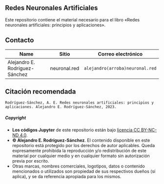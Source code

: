 ## Redes Neuronales Artificiales

Este repositorio contiene el material necesario para el libro «Redes neuronales artificiales: principios y aplicaciones».


## Contacto
| Name | Sitio | Correo electrónico |
| ---- | -------- | ----- |
| Alejandro E. Rodríguez-Sánchez | neuronal.red | ```alejandro(arroba)neuronal.red```

## Citación recomendada

```
Rodríguez-Sánchez, A. E. Redes neuronales artificiales: principios y aplicaciones. Alejandro E. Rodríguez-Sánchez, 2023. 
```
##### Copyright
- **Los códigos Jupyter** de este repositorio están bajo [licencia CC BY-NC-ND 4.0](https://creativecommons.org/licenses/by-nc/4.0/deed.es).
- **© Alejandro E. Rodríguez-Sánchez**. El contenido disponible en este repositorio está protegido por los derechos de autor aplicables. Queda expresamente prohibida la reproducción y/o redistribución de este material por cualquier medio y en cualquier formato sin autorización previa por escrito.
- Otras marcas, nombres comerciales, logotipos, datos o contenido mencionados o utilizados son propiedad de sus respectivos dueños (sí aplica), y se da referencia apropiada para los mismos.
